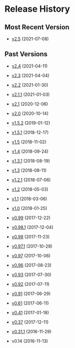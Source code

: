 # Release History

## Most Recent Version

* [v2.5](/blog/2021/v2.5) (2021-07-08)

## Past Versions

* [v2.4](/blog/2021/v2.4) (2021-04-11)
* [v2.3](/blog/2021/v2.3) (2021-04-04)
* [v2.2](/blog/2021/v2.2) (2021-01-30)
* [v2.1.1](/blog/2021/v2.1.1) (2021-01-03)
* [v2.1](/blog/2020/v2.1) (2020-12-06)
* [v2.0](/blog/2020/v2.0) (2020-10-14)

* [v1.5.2](https://github.com/saulpw/visidata/releases/tag/v1.5.2) (2019-01-12)
* [v1.5.1](https://github.com/saulpw/visidata/releases/tag/v1.5.1) (2018-12-17)
* [v1.5](https://github.com/saulpw/visidata/releases/tag/v1.5) (2018-11-02)
* [v1.4](https://github.com/saulpw/visidata/releases/tag/v1.4) (2018-09-24)
* [v1.3.1](https://github.com/saulpw/visidata/releases/tag/v1.3.1) (2018-08-19)
* [v1.3](https://github.com/saulpw/visidata/releases/tag/v1.3) (2018-08-11)
* [v1.2.1](https://github.com/saulpw/visidata/releases/tag/v1.2.1) (2018-07-06)
* [v1.2](https://github.com/saulpw/visidata/releases/tag/v1.2) (2018-05-03)
* [v1.1](https://github.com/saulpw/visidata/releases/tag/v1.1) (2018-03-06)
* [v1.0](https://github.com/saulpw/visidata/releases/tag/v1.0) (2018-01-25)
* [v0.99](https://github.com/saulpw/visidata/releases/tag/v0.99) (2017-12-22)
* [v0.98.1](https://github.com/saulpw/visidata/releases/tag/v0.98.1) (2017-12-04)
* [v0.98](https://github.com/saulpw/visidata/releases/tag/v0.98)  (2017-11-23)
* [v0.97.1](https://github.com/saulpw/visidata/releases/tag/v0.97.1) (2017-10-29)
* [v0.97](https://github.com/saulpw/visidata/releases/tag/v0.97) (2017-10-06)
* [v0.96](https://github.com/saulpw/visidata/releases/tag/v0.96) (2017-08-23)
* [v0.93](https://github.com/saulpw/visidata/releases/tag/v0.93) (2017-07-30)
* [v0.92](https://github.com/saulpw/visidata/releases/tag/v0.92) (2017-07-11)
* [v0.91](https://github.com/saulpw/visidata/releases/tag/v0.91) (2017-06-29)
* [v0.61](https://github.com/saulpw/visidata/releases/tag/v0.61) (2017-06-11)
* [v0.41](https://github.com/saulpw/visidata/releases/tag/v0.41) (2017-01-18)
* [v0.37](https://www.reddit.com/r/pystats/comments/5hpph6/please_help_test_my_new_cursestextmode_data/) (2017-12-11)
* [v0.31.1](https://github.com/saulpw/visidata/releases/tag/v0.31.1) (2016-11-29)
* v0.14 (2016-11-13)
